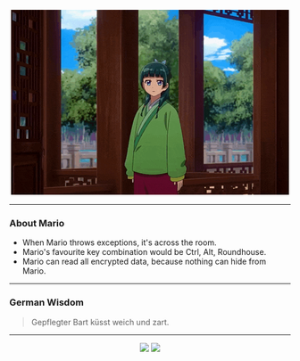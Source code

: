 <p align="center">
  <img src="assets/maomao.gif" />
</p>

---

### About Mario
- When Mario throws exceptions, it's across the room.
- Mario's favourite key combination would be Ctrl, Alt, Roundhouse.
- Mario can read all encrypted data, because nothing can hide from Mario.

---

### German Wisdom
> Gepflegter Bart küsst weich und zart.

---

<p align="center">
  <a>
    <img height="180em" src="https://github-readme-stats-eight-theta.vercel.app/api?username=Torfkopp&show_icons=true&theme=dark&include_all_commits=true&count_private=true"/>
  </a>
  <a href="https://github.com/Torfkopp?tab=repositories">
    <img height="180em" src="https://github-readme-stats-eight-theta.vercel.app/api/top-langs/?username=torfkopp&layout=compact&theme=dark&langs_count=8&hide=java"/>
  </a>
</p>
